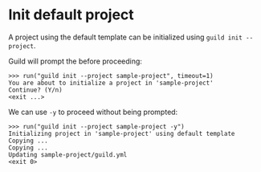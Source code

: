 # Init default project

A project using the default template can be initialized using `guild
init --project`.

Guild will prompt the before proceeding:

    >>> run("guild init --project sample-project", timeout=1)
    You are about to initialize a project in 'sample-project'
    Continue? (Y/n)
    <exit ...>

We can use `-y` to proceed without being prompted:

    >>> run("guild init --project sample-project -y")
    Initializing project in 'sample-project' using default template
    Copying ...
    Copying ...
    Updating sample-project/guild.yml
    <exit 0>
